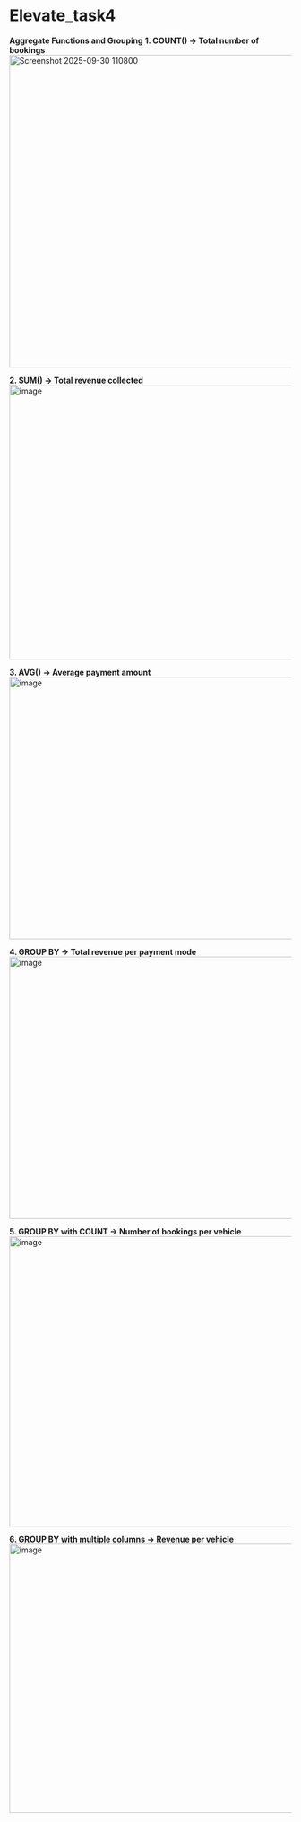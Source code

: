 # Elevate_task4
**Aggregate Functions and Grouping**
**1. COUNT() → Total number of bookings**
<img width="1114" height="557" alt="Screenshot 2025-09-30 110800" src="https://github.com/user-attachments/assets/c7397473-1803-47e4-bfea-77b833f034a8" />

**2. SUM() → Total revenue collected**
<img width="791" height="489" alt="image" src="https://github.com/user-attachments/assets/79df4173-e0ac-4eac-8215-819ba77ad20e" />

**3. AVG() → Average payment amount**
<img width="866" height="467" alt="image" src="https://github.com/user-attachments/assets/dc968361-9a56-43be-8cdd-d5dc43b04bd3" />

**4. GROUP BY → Total revenue per payment mode**
<img width="778" height="467" alt="image" src="https://github.com/user-attachments/assets/789d9bed-373b-432e-918c-66ec2b9fa4a0" />

**5. GROUP BY with COUNT → Number of bookings per vehicle**
<img width="774" height="517" alt="image" src="https://github.com/user-attachments/assets/556532e5-4325-45f4-be45-f10255e3bd3e" />

**6. GROUP BY with multiple columns → Revenue per vehicle**
<img width="1317" height="479" alt="image" src="https://github.com/user-attachments/assets/99e23c1d-46b8-4466-8934-58eae6fed06d" />
